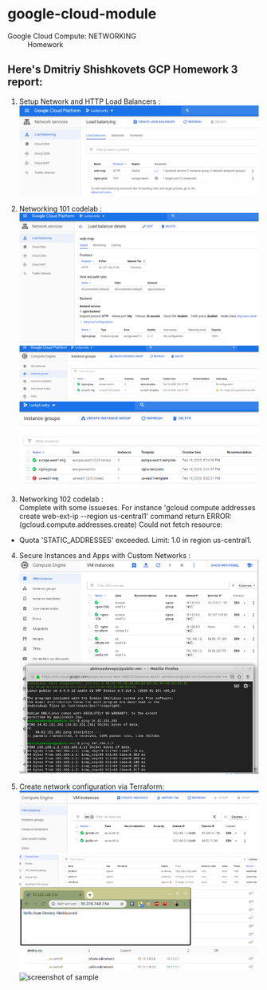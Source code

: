 # google-cloud-module

<dl>
  <dt>Google Cloud Compute: NETWORKING </dt>
  
  <dd>Homework</dd>
</dl>

## Here's Dmitriy Shishkovets GCP Homework 3 report:

1) Setup Network and HTTP Load Balancers : <br>
![screenshot of sample](pic/1.png)<br>

2) Networking 101 codelab :  <br>
![screenshot of sample](pic/2.png)  <br>
![screenshot of sample](pic/3.png)  <br>
![screenshot of sample](pic/4.png)  <br>
3) Networking 102 codelab : <br>
 Complete with some issueses. For instance 'gcloud compute addresses create web-ext-ip --region us-central1' command return
ERROR: (gcloud.compute.addresses.create) Could not fetch resource:
 - Quota 'STATIC_ADDRESSES' exceeded.  Limit: 1.0 in region us-central1.
4) Secure Instances and Apps with Custom Networks :
![screenshot of sample](img/5.png)  <br>

5) Create network configuration via Terraform: <br>
![screenshot of sample](pic/6.png)  <br>
![screenshot of sample](pic/7.png)  <br>
![screenshot of sample](pic/8.png)  <br>
![screenshot of sample](pic/9.png)  
